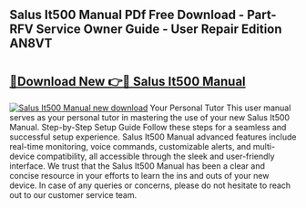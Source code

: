 ## Salus It500 Manual PDf Free Download - Part-RFV Service Owner Guide - User Repair Edition AN8VT

# <h2><a href="http://cf24523.oget.top/?id=Salus+It500+Manual">🔗Download New 👉🔴 Salus It500 Manual</a></h2>

[![Salus It500 Manual new download](https://i.imgur.com/5g1atiW.png)](http://cf24523.oget.top/?id=Salus+It500+Manual)
Your Personal Tutor This user manual serves as your personal tutor in mastering the use of your new Salus It500 Manual. Step-by-Step Setup Guide Follow these steps for a seamless and successful setup experience. Salus It500 Manual advanced features include real-time monitoring, voice commands, customizable alerts, and multi-device compatibility, all accessible through the sleek and user-friendly interface. We trust that the Salus It500 Manual has been a clear and concise resource in your efforts to learn the ins and outs of your new device. In case of any queries or concerns, please do not hesitate to reach out to our customer service team.
